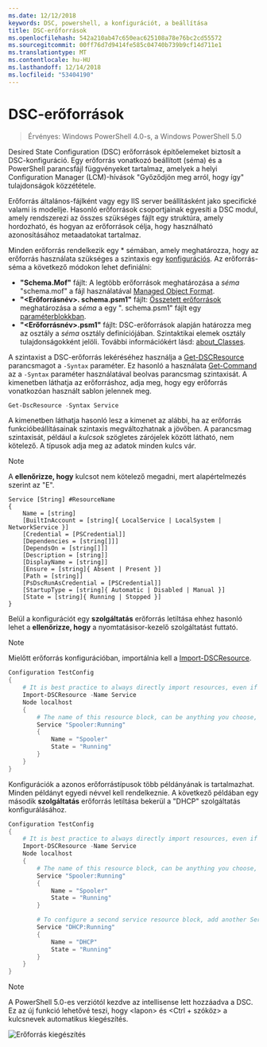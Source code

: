 ```yaml
---
ms.date: 12/12/2018
keywords: DSC, powershell, a konfigurációt, a beállítása
title: DSC-erőforrások
ms.openlocfilehash: 542a210ab47c650eac625108a78e76bc2cd55572
ms.sourcegitcommit: 00ff76d7d9414fe585c04740b739b9cf14d711e1
ms.translationtype: MT
ms.contentlocale: hu-HU
ms.lasthandoff: 12/14/2018
ms.locfileid: "53404190"
---
```

# <a name="dsc-resources"></a>DSC-erőforrások

>Érvényes: Windows PowerShell 4.0-s, a Windows PowerShell 5.0

Desired State Configuration (DSC) erőforrások építőelemeket biztosít a DSC-konfiguráció. Egy erőforrás vonatkozó beállított (séma) és a PowerShell parancsfájl függvényeket tartalmaz, amelyek a helyi Configuration Manager (LCM)-hívások "Győződjön meg arról, hogy így" tulajdonságok közzététele.

Erőforrás általános-fájlként vagy egy IIS server beállításként jako specifické valami is modellje.  Hasonló erőforrások csoportjainak egyesíti a DSC modul, amely rendszerezi az összes szükséges fájlt egy struktúra, amely hordozható, és hogyan az erőforrások célja, hogy használható azonosításához metaadatokat tartalmaz.

Minden erőforrás rendelkezik egy * sémában, amely meghatározza, hogy az erőforrás használata szükséges a szintaxis egy [konfigurációs](../configurations/configurations.md). Az erőforrás-séma a következő módokon lehet definiálni:

- **"Schema.Mof"** fájlt: A legtöbb erőforrások meghatározása a *séma* "schema.mof" a fájl használatával [Managed Object Format](/windows/desktop/wmisdk/managed-object-format--mof-).
- **"\<Erőforrásnév\>. schema.psm1"** fájlt: [Összetett erőforrások](../configurations/compositeConfigs.md) meghatározása a *séma* a egy "<ResourceName>. schema.psm1" fájlt egy [paraméterblokkban](/powershell/module/microsoft.powershell.core/about/about_functions?view=powershell-6#functions-with-parameters).
- **"\<Erőforrásnév\>.psm1"** fájlt: DSC-erőforrások alapján határozza meg az osztály a *séma* osztály definíciójában. Szintaktikai elemek osztály tulajdonságokként jelöli. További információkért lásd: [about_Classes](/powershell/module/psdesiredstateconfiguration/about/about_classes_and_dsc).

A szintaxist a DSC-erőforrás lekéréséhez használja a [Get-DSCResource](/powershell/module/PSDesiredStateConfiguration/Get-DscResource) parancsmagot a `-Syntax` paraméter. Ez hasonló a használata [Get-Command](/powershell/module/microsoft.powershell.core/get-command) az a `-Syntax` paraméter használatával beolvas parancsmag szintaxisát. A kimenetben láthatja az erőforráshoz, adja meg, hogy egy erőforrás vonatkozóan használt sablon jelennek meg.

```powershell
Get-DscResource -Syntax Service
```

A kimenetben láthatja hasonló lesz a kimenet az alábbi, ha az erőforrás funkcióbeállításainak szintaxis megváltozhatnak a jövőben. A parancsmag szintaxisát, például a *kulcsok* szögletes zárójelek között látható, nem kötelező. A típusok adja meg az adatok minden kulcs vár.

> [!NOTE]
> A **ellenőrizze, hogy** kulcsot nem kötelező megadni, mert alapértelmezés szerint az "E".

```output
Service [String] #ResourceName
{
    Name = [string]
    [BuiltInAccount = [string]{ LocalService | LocalSystem | NetworkService }]
    [Credential = [PSCredential]]
    [Dependencies = [string[]]]
    [DependsOn = [string[]]]
    [Description = [string]]
    [DisplayName = [string]]
    [Ensure = [string]{ Absent | Present }]
    [Path = [string]]
    [PsDscRunAsCredential = [PSCredential]]
    [StartupType = [string]{ Automatic | Disabled | Manual }]
    [State = [string]{ Running | Stopped }]
}
```

Belül a konfigurációt egy **szolgáltatás** erőforrás letiltása ehhez hasonló lehet a **ellenőrizze, hogy** a nyomtatásisor-kezelő szolgáltatást futtató.

> [!NOTE]
> Mielőtt erőforrás konfigurációban, importálnia kell a [Import-DSCResource](../configurations/import-dscresource.md).

```powershell
Configuration TestConfig
{
    # It is best practice to always directly import resources, even if the resource is a built-in resource.
    Import-DSCResource -Name Service
    Node localhost
    {
        # The name of this resource block, can be anything you choose, as long as it is of type [String] as indicated by the schema.
        Service "Spooler:Running"
        {
            Name = "Spooler"
            State = "Running"
        }
    }
}
```

Konfigurációk a azonos erőforrástípusok több példányának is tartalmazhat. Minden példányt egyedi névvel kell rendelkeznie. A következő példában egy második **szolgáltatás** erőforrás letiltása bekerül a "DHCP" szolgáltatás konfigurálásához.

```powershell
Configuration TestConfig
{
    # It is best practice to always directly import resources, even if the resource is a built-in resource.
    Import-DSCResource -Name Service
    Node localhost
    {
        # The name of this resource block, can be anything you choose, as long as it is of type [String] as indicated by the schema.
        Service "Spooler:Running"
        {
            Name = "Spooler"
            State = "Running"
        }

        # To configure a second service resource block, add another Service resource block and use a unique name.
        Service "DHCP:Running"
        {
            Name = "DHCP"
            State = "Running"
        }
    }
}
```

> [!NOTE]
> A PowerShell 5.0-es verziótól kezdve az intellisense lett hozzáadva a DSC. Ez az új funkció lehetővé teszi, hogy \<lapon\> és \<Ctrl + szóköz\> a kulcsnevek automatikus kiegészítés.

![Erőforrás kiegészítés](/media/resource-tabcompletion.png)
